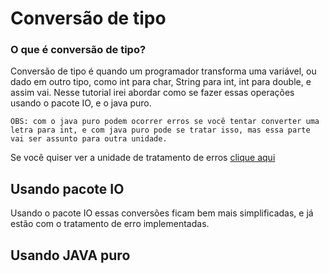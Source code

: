 # Conversão de tipo

### O que é conversão de tipo?
Conversão de tipo é quando um programador transforma uma variável, ou dado em outro tipo, como int para char, String para int, int para double, e assim vai. Nesse tutorial irei abordar como se fazer essas operações usando o pacote IO, e o java puro.

```
OBS: com o java puro podem ocorrer erros se você tentar converter uma letra para int, e com java puro pode se tratar isso, mas essa parte vai ser assunto para outra unidade.
```

Se você quiser ver a unidade de tratamento de erros [clique aqui](*)

## Usando pacote IO

Usando o pacote IO essas conversões ficam bem mais simplificadas, e já estão com o tratamento de erro implementadas.

## Usando JAVA puro
